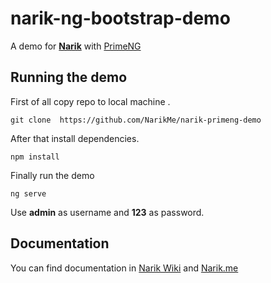 # narik-ng-bootstrap-demo

A demo for [**Narik**](http://narik.me "Narik Angular Framework") with [PrimeNG](https://www.primefaces.org/primeng)

## Running the demo

First of all copy repo to local machine .

```shell
git clone  https://github.com/NarikMe/narik-primeng-demo
```

After  that install dependencies.

```shell
npm install
```

Finally run the demo

```shell
ng serve
```

Use **admin** as username and **123** as password.

## Documentation

You can find documentation in  [Narik Wiki](https://github.com/NarikMe/narik-angular/wiki)
and [Narik.me](http://narik.me)

